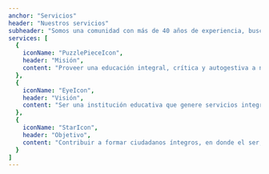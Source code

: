 ```yaml
---
anchor: "Servicios"
header: "Nuestros servicios"
subheader: "Somos una comunidad con más de 40 años de experiencia, buscando ofrecer una educación de calidad."
services: [
  {
    iconName: "PuzzlePieceIcon",
    header: "Misión",
    content: "Proveer una educación integral, crítica y autogestiva a nuestro alumnado, con calidad humanista, sustentable e innovadora, capaz de propiciar la armonía,la convivencia, y el desarrollo desde su entorno social inmediato y trascendiendo los retos actuales de un mundo globalizado."
  },
  {
    iconName: "EyeIcon",
    header: "Visión",
    content: "Ser una institución educativa que genere servicios integrales, que permitan armonizar, concientizar, crear y gestionar las condiciones que impulsen el desarrollo social, tecnológico y científico, de nuestra sociedad en el contexto global."
  },
  {
    iconName: "StarIcon",
    header: "Objetivo",
    content: "Contribuir a formar ciudadanos íntegros, en donde el ser, el deber y el hacer se vean involucrados en la práctica con libertad responsable de las virtudes humanas que conllevan el compromiso, con la familia y la sociedad, en los cambios que vive el mundo actualmente"
  }
]
---
```

